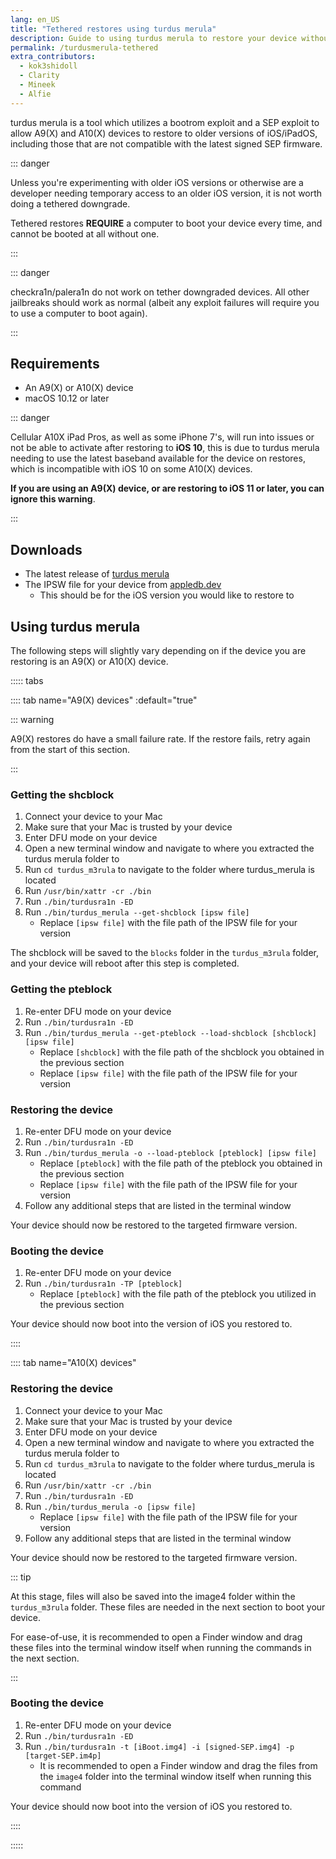 ```yaml
---
lang: en_US
title: "Tethered restores using turdus merula"
description: Guide to using turdus merula to restore your device without having shsh blobs
permalink: /turdusmerula-tethered
extra_contributors:
  - kok3shidoll
  - Clarity
  - Mineek
  - Alfie
---
```


turdus merula is a tool which utilizes a bootrom exploit and a SEP exploit to allow A9(X) and A10(X) devices to restore to older versions of iOS/iPadOS, including those that are not compatible with the latest signed SEP firmware.

::: danger

Unless you're experimenting with older iOS versions or otherwise are a developer needing temporary access to an older iOS version, it is not worth doing a tethered downgrade.

Tethered restores **REQUIRE** a computer to boot your device every time, and cannot be booted at all without one.

:::

::: danger

checkra1n/palera1n do not work on tether downgraded devices. All other jailbreaks should work as normal (albeit any exploit failures will require you to use a computer to boot again).

:::

## Requirements

- An A9(X) or A10(X) device
- macOS 10.12 or later

::: danger

Cellular A10X iPad Pros, as well as some iPhone 7's, will run into issues or not be able to activate after restoring to **iOS 10**, this is due to turdus merula needing to use the latest baseband available for the device on restores, which is incompatible with iOS 10 on some A10(X) devices.

**If you are using an A9(X) device, or are restoring to iOS 11 or later, you can ignore this warning**.

:::

## Downloads

- The latest release of [turdus merula](https://sep.lol)
- The IPSW file for your device from [appledb.dev](https://appledb.dev)
  - This should be for the iOS version you would like to restore to

## Using turdus merula

The following steps will slightly vary depending on if the device you are restoring is an A9(X) or A10(X) device.

::::: tabs

:::: tab name="A9(X) devices" :default="true"

::: warning

A9(X) restores do have a small failure rate. If the restore fails, retry again from the start of this section.

:::

### Getting the shcblock

1. Connect your device to your Mac
1. Make sure that your Mac is trusted by your device
1. Enter DFU mode on your device
1. Open a new terminal window and navigate to where you extracted the turdus merula folder to
1. Run `cd turdus_m3rula` to navigate to the folder where turdus_merula is located
1. Run `/usr/bin/xattr -cr ./bin`
1. Run `./bin/turdusra1n -ED`
1. Run `./bin/turdus_merula --get-shcblock [ipsw file]`
    - Replace `[ipsw file]` with the file path of the IPSW file for your version

The shcblock will be saved to the `blocks` folder in the `turdus_m3rula` folder, and your device will reboot after this step is completed.

### Getting the pteblock

1. Re-enter DFU mode on your device
1. Run `./bin/turdusra1n -ED`
1. Run `./bin/turdus_merula --get-pteblock --load-shcblock [shcblock] [ipsw file]`
      - Replace `[shcblock]` with the file path of the shcblock you obtained in the previous section
      - Replace `[ipsw file]` with the file path of the IPSW file for your version

### Restoring the device

1. Re-enter DFU mode on your device
1. Run `./bin/turdusra1n -ED`
1. Run `./bin/turdus_merula -o --load-pteblock [pteblock] [ipsw file]`
    - Replace `[pteblock]` with the file path of the pteblock you obtained in the previous section
    - Replace `[ipsw file]` with the file path of the IPSW file for your version
1. Follow any additional steps that are listed in the terminal window

Your device should now be restored to the targeted firmware version.

### Booting the device

1. Re-enter DFU mode on your device
1. Run `./bin/turdusra1n -TP [pteblock]`
    - Replace `[pteblock]` with the file path of the pteblock you utilized in the previous section

Your device should now boot into the version of iOS you restored to.

::::

:::: tab name="A10(X) devices"

### Restoring the device

1. Connect your device to your Mac
1. Make sure that your Mac is trusted by your device
1. Enter DFU mode on your device
1. Open a new terminal window and navigate to where you extracted the turdus merula folder to
1. Run `cd turdus_m3rula` to navigate to the folder where turdus_merula is located
1. Run `/usr/bin/xattr -cr ./bin`
1. Run `./bin/turdusra1n -ED`
1. Run `./bin/turdus_merula -o [ipsw file]`
    - Replace `[ipsw file]` with the file path of the IPSW file for your version
1. Follow any additional steps that are listed in the terminal window

Your device should now be restored to the targeted firmware version.

::: tip

At this stage, files will also be saved into the image4 folder within the `turdus_m3rula` folder. These files are needed in the next section to boot your device.

For ease-of-use, it is recommended to open a Finder window and drag these files into the terminal window itself when running the commands in the next section.

:::

### Booting the device

1. Re-enter DFU mode on your device
1. Run `./bin/turdusra1n -ED`
1. Run `./bin/turdusra1n -t [iBoot.img4] -i [signed-SEP.img4] -p [target-SEP.im4p]`
    - It is recommended to open a Finder window and drag the files from the `image4` folder into the terminal window itself when running this command

Your device should now boot into the version of iOS you restored to.

::::

:::::
